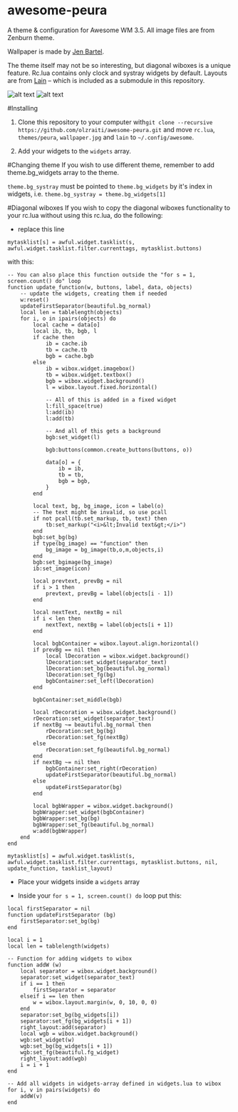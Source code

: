 # awesome-peura
A theme & configuration for Awesome WM 3.5. All image files are from Zenburn theme.

Wallpaper is made by [Jen Bartel](http://www.jenbartel.com/).

The theme itself may not be so interesting, but diagonal wiboxes is a unique feature. 
Rc.lua contains only clock and systray widgets by default. Layouts are from [Lain](https://github.com/copycat-killer/lain) – which is included as a submodule in this repository.

![alt text](https://raw.githubusercontent.com/olzraiti/awesome-peura/master/screenshot.png)
![alt text](https://raw.githubusercontent.com/olzraiti/awesome-peura/master/screenshot2.png)

#Installing
1. Clone this repository to your computer with`git clone --recursive https://github.com/olzraiti/awesome-peura.git` and move `rc.lua`, `themes/peura`, `wallpaper.jpg` and `lain` to `~/.config/awesome`.

2. Add your widgets to the `widgets` array.

#Changing theme
If you wish to use different theme, remember to add theme.bg_widgets array to the theme.

`theme.bg_systray` must be pointed to `theme.bg_widgets` by it's index in widgets, i.e. `theme.bg_systray = theme.bg_widgets[1]`

#Diagonal wiboxes
If you wish to copy the diagonal wiboxes functionality to your rc.lua without using this rc.lua, do the following:

* replace this line

`mytasklist[s] = awful.widget.tasklist(s, awful.widget.tasklist.filter.currenttags, mytasklist.buttons)`

with this:

```
-- You can also place this function outside the "for s = 1, screen.count() do" loop
function update_function(w, buttons, label, data, objects)
	-- update the widgets, creating them if needed
	w:reset()
	updateFirstSeparator(beautiful.bg_normal)
	local len = tablelength(objects)
	for i, o in ipairs(objects) do
		local cache = data[o]
		local ib, tb, bgb, l
		if cache then
			ib = cache.ib
			tb = cache.tb
			bgb = cache.bgb
		else
			ib = wibox.widget.imagebox()
			tb = wibox.widget.textbox()
			bgb = wibox.widget.background()
			l = wibox.layout.fixed.horizontal()

			-- All of this is added in a fixed widget
			l:fill_space(true)
			l:add(ib)
			l:add(tb)

			-- And all of this gets a background
			bgb:set_widget(l)

			bgb:buttons(common.create_buttons(buttons, o))

			data[o] = {
				ib = ib,
				tb = tb,
				bgb = bgb,
			}
		end

		local text, bg, bg_image, icon = label(o)
		-- The text might be invalid, so use pcall
		if not pcall(tb.set_markup, tb, text) then
			tb:set_markup("<i>&lt;Invalid text&gt;</i>")
		end
		bgb:set_bg(bg)
		if type(bg_image) == "function" then
			bg_image = bg_image(tb,o,m,objects,i)
		end
		bgb:set_bgimage(bg_image)
		ib:set_image(icon)

		local prevtext, prevBg = nil
		if i > 1 then
			prevtext, prevBg = label(objects[i - 1])
		end

		local nextText, nextBg = nil
		if i < len then
			nextText, nextBg = label(objects[i + 1])
		end

		local bgbContainer = wibox.layout.align.horizontal()
		if prevBg == nil then 
			local lDecoration = wibox.widget.background()
			lDecoration:set_widget(separator_text)
			lDecoration:set_bg(beautiful.bg_normal)
			lDecoration:set_fg(bg)
			bgbContainer:set_left(lDecoration)
		end

		bgbContainer:set_middle(bgb)

		local rDecoration = wibox.widget.background()
		rDecoration:set_widget(separator_text)
		if nextBg ~= beautiful.bg_normal then
			rDecoration:set_bg(bg)
			rDecoration:set_fg(nextBg)
		else
			rDecoration:set_fg(beautiful.bg_normal)
		end
		if nextBg ~= nil then
			bgbContainer:set_right(rDecoration)
			updateFirstSeparator(beautiful.bg_normal)
		else
			updateFirstSeparator(bg)
		end

		local bgbWrapper = wibox.widget.background()
		bgbWrapper:set_widget(bgbContainer)
		bgbWrapper:set_bg(bg)
		bgbWrapper:set_fg(beautiful.bg_normal)
		w:add(bgbWrapper)
	end
end

mytasklist[s] = awful.widget.tasklist(s, awful.widget.tasklist.filter.currenttags, mytasklist.buttons, nil, update_function, tasklist_layout)
```
* Place your widgets inside a ```widgets``` array

* Inside your ```for s = 1, screen.count() do``` loop put this:

```
local firstSeparator = nil
function updateFirstSeparator (bg)
	firstSeparator:set_bg(bg)
end

local i = 1 
local len = tablelength(widgets)

-- Function for adding widgets to wibox
function addW (w)
	local separator = wibox.widget.background()
	separator:set_widget(separator_text)
	if i == 1 then
		firstSeparator = separator
	elseif i == len then
		w = wibox.layout.margin(w, 0, 10, 0, 0)
	end
	separator:set_bg(bg_widgets[i])
	separator:set_fg(bg_widgets[i + 1])
	right_layout:add(separator)
	local wgb = wibox.widget.background()
	wgb:set_widget(w)
	wgb:set_bg(bg_widgets[i + 1])
	wgb:set_fg(beautiful.fg_widget)
	right_layout:add(wgb)
	i = i + 1
end

-- Add all widgets in widgets-array defined in widgets.lua to wibox
for i, v in pairs(widgets) do
	addW(v)
end
```
